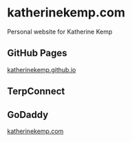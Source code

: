 # katherinekemp.com
Personal website for Katherine Kemp

## GitHub Pages
[katherinekemp.github.io](https://katherinekemp.github.io)

## TerpConnect

## GoDaddy
[katherinekemp.com](https://katherinekemp.com/)